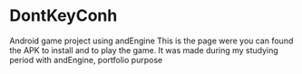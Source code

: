 # DontKeyConh
Android game project using andEngine
This is the page were you can found the APK to install and to play the game.
It was made during my studying period with andEngine, portfolio purpose
